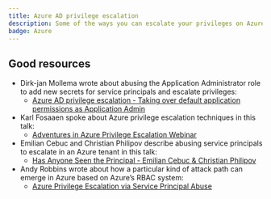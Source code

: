 ```yaml
---
title: Azure AD privilege escalation
description: Some of the ways you can escalate your privileges on Azure AD (AAD)
badge: Azure
---
```


## Good resources
 - Dirk-jan Mollema wrote about abusing the Application Administrator role to add new secrets for service principals and escalate privileges:
    - [Azure AD privilege escalation - Taking over default application permissions as Application Admin](https://dirkjanm.io/azure-ad-privilege-escalation-application-admin/)
 - Karl Fosaaen spoke about Azure privilege escalation techniques in this talk:
    - [Adventures in Azure Privilege Escalation Webinar](https://www.netspi.com/webinars/lunch-learn-webinar-series/adventures-in-azure-privilege-escalation/)
 - Emilian Cebuc and Christian Philipov describe abusing service principals to escalate in an Azure tenant in this talk: 
    - [Has Anyone Seen the Principal - Emilian Cebuc & Christian Philipov](https://www.youtube.com/watch?v=QwVApszlIdY)
 - Andy Robbins wrote about how a particular kind of attack path can emerge in Azure based on Azure’s RBAC system:
    - [Azure Privilege Escalation via Service Principal Abuse](https://posts.specterops.io/azure-privilege-escalation-via-service-principal-abuse-210ae2be2a5)